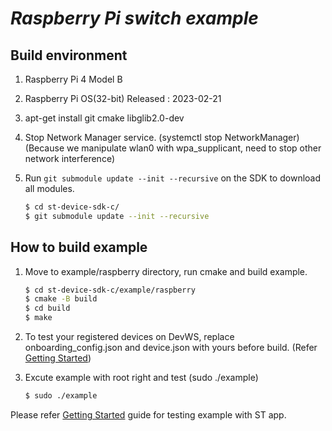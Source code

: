 # _Raspberry Pi switch example_

## Build environment

1. Raspberry Pi 4 Model B

2. Raspberry Pi OS(32-bit) Released : 2023-02-21

3. apt-get install git cmake libglib2.0-dev

4. Stop Network Manager service. (systemctl stop NetworkManager)
(Because we manipulate wlan0 with wpa_supplicant, need to stop other network interference)

5. Run `git submodule update --init --recursive` on the SDK to download all modules.

   ```sh
   $ cd st-device-sdk-c/
   $ git submodule update --init --recursive
   ```

## How to build example

1. Move to example/raspberry directory, run cmake and build example.

   ```sh
   $ cd st-device-sdk-c/example/raspberry
   $ cmake -B build
   $ cd build
   $ make
   ```

2. To test your registered devices on DevWS, replace onboarding_config.json and device.json with yours before build. (Refer [Getting Started](../..//doc/getting_started.md))

3. Excute example with root right and test (sudo ./example)

    ```sh
    $ sudo ./example
    ```

Please refer [Getting Started](../../doc/getting_started.md) guide for testing example with ST app.
